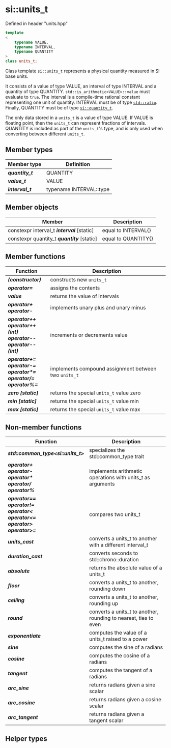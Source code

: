 # si::units_t
Defined in header "units.hpp"

```c++
template
<
	typename VALUE,
	typename INTERVAL,
	typename QUANTITY
>
class units_t;
```
Class template `si::units_t` represents a physical quantity measured in SI base units.

It consists of a value of type VALUE, an interval of type INTERVAL and a quantity of type QUANTITY. `std::is_arithmetic<VALUE>::value` must evaluate to `true`. The interval is a compile-time rational constant representing one unit of quantity. INTERVAL must be of type [`std::ratio`](http://en.cppreference.com/w/cpp/numeric/ratio/ratio). Finally, QUANTITY must be of type [`si::quantity_t`](quantity_t.md).
	
The only data stored in a `units_t` is a value of type VALUE. If VALUE is floating point, then the `units_t` can represent fractions of intervals. QUANTITY is included as part of the `units_t`'s type, and is only used when converting between different `units_t`.

## Member types
Member type | Definition
------------|-----------
_**quantity_t**_ | QUANTITY
_**value_t**_ | VALUE
_**interval_t**_ | typename INTERVAL::type
## Member objects
Member | Description
----------------------------------------|-----------------------------------------------------
constexpr interval_t _**interval**_ \[static] | equal to INTERVAL{}
constexpr quantity_t _**quantity**_ \[static] | equal to QUANTITY{}

## Member functions
Function | Description
---------|------------
_**(constructor)**_ | constructs new `units_t`
_**operator=**_ | assigns the contents
_**value**_ | returns the value of intervals
_**operator+<br>operator-**_ | implements unary plus and unary minus
_**operator++<br>operator++(int)<br>operator--<br>operator--(int)**_ | increments or decrements value
_**operator+=<br>operator-=<br>operator\*=<br>operator/=<br>operator%=**_ | implements compound assignment between two `units_t`
_**zero [static]**_ | returns the special `units_t` value zero
_**min [static]**_ | returns the special `units_t` value min
_**max [static]**_ | returns the special `units_t` value max

## Non-member functions
Function | Description
---------|------------
_**std::common\_type\<si::units\_t\>**_ | specializes the std::common_type trait
_**operator+<br>operator-<br>operator\*<br>operator/<br>operator%**_ | implements arithmetic operations with units_t as arguments
_**operator==<br>operator!=<br>operator\<<br>operator\<=<br>operator\><br>operator\>=**_ | compares two units_t
_**units\_cast**_ | converts a units_t to another with a different interval_t
_**duration\_cast**_ | converts seconds to std::chrono::duration
_**absolute**_ | returns the absolute value of a units_t
_**floor**_ | converts a units_t to another, rounding down
_**ceiling**_ | converts a units_t to another, rounding up
_**round**_ | converts a units_t to another, rounding to nearest, ties to even
_**exponentiate**_ | computes the value of a units_t raised to a power
_**sine**_ | computes the sine of a radians
_**cosine**_ | computes the cosine of a radians
_**tangent**_ | computes the tangent of a radians
_**arc\_sine**_ | returns radians given a sine scalar
_**arc\_cosine**_ | returns radians given a cosine scalar
_**arc\_tangent**_ | returns radians given a tangent scalar

## Helper types
